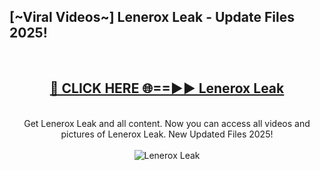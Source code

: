 <h2>[~Viral Videos~] Lenerox Leak - Update Files 2025!</h2>
<br>
<div align="center">
<h2><a href="https://betterlinks.top/A2PfLJ" rel="nofollow">🔴 CLICK HERE 🌐==►► Lenerox Leak</a></h2>
<br>
Get Lenerox Leak and all content. Now you can access all videos and pictures of Lenerox Leak. New Updated Files 2025!
<br>
<br>
<a href="https://betterlinks.top/A2PfLJ" rel="nofollow" data-target="animated-image.originalLink"><img src="https://i.ibb.co.com/WyWwxjT/player-gif2.gif" alt="Lenerox Leak" style="max-width: 100%; display: inline-block;" data-target="animated-image.originalImage"></a>
</div>
<br>
